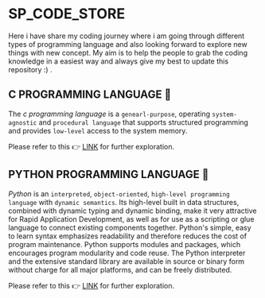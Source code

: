 # SP_CODE_STORE

Here i have share my coding journey where i am going through different types of programming language and also looking forward to explore new things with new concept. My aim is to help the people to grab the coding knowledge in a easiest way and always give my best to update this repository :) .

## C PROGRAMMING LANGUAGE :open_book:

The *c programming language* is a `genearl-purpose`, operating `system-agnostic` and `procedural language` that supports structured programming and provides `low-level` access to the system memory.

Please refer to this :point_right: [LINK](https://github.com/sumansupanda/SP_CODE_STORE/blob/main/PROGRAMMING-LANGUAGES/C_Program.md "link to explore") for further exploration.

## PYTHON PROGRAMMING LANGUAGE :open_book:

*Python* is an `interpreted`, `object-oriented`, `high-level programming language` with `dynamic semantics`. Its high-level built in data structures, combined with dynamic typing and dynamic binding, make it very attractive for Rapid Application Development, as well as for use as a scripting or glue language to connect existing components together. Python's simple, easy to learn syntax emphasizes readability and therefore reduces the cost of program maintenance. Python supports modules and packages, which encourages program modularity and code reuse. The Python interpreter and the extensive standard library are available in source or binary form without charge for all major platforms, and can be freely distributed.

Please refer to this :point_right: [LINK](https://github.com/sumansupanda/SP_CODE_STORE/blob/main/PROGRAMMING-LANGUAGES/Python_Program.md "click to explore") for further exploration.
